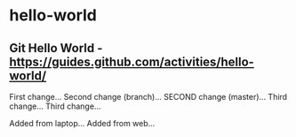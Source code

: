 # hello-world
Git Hello World - https://guides.github.com/activities/hello-world/
--
First change...
Second change (branch)...
SECOND change (master)...
Third change...
Third change...

Added from laptop...
Added from web...

